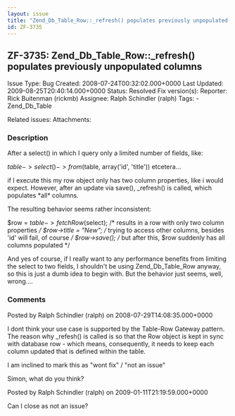 ```yaml
---
layout: issue
title: "Zend_Db_Table_Row::_refresh() populates previously unpopulated columns"
id: ZF-3735
---
```


ZF-3735: Zend\_Db\_Table\_Row::\_refresh() populates previously unpopulated columns
-----------------------------------------------------------------------------------

 Issue Type: Bug Created: 2008-07-24T00:32:02.000+0000 Last Updated: 2009-08-25T20:40:14.000+0000 Status: Resolved Fix version(s): 
 Reporter:  Rick Buitenman (rickmb)  Assignee:  Ralph Schindler (ralph)  Tags: - Zend\_Db\_Table
 
 Related issues: 
 Attachments: 
### Description

After a select() in which I query only a limited number of fields, like:

$table->select()->from($table, array('id', 'title')) etcetera...

if I execute this my row object only has two column properties, like i would expect. However, after an update via save(), \_refresh() is called, which populates \*all\* columns.

The resulting behavior seems rather inconsistent:

$row = $table->fetchRow($select); /\* results in a row with only two column properties _/ $row->title = "New"; /_ trying to access other columns, besides 'id' will fail, of course _/ $row->save(); /_ but after this, $row suddenly has all columns populated \*/

And yes of course, if I really want to any performance benefits from limiting the select to two fields, I shouldn't be using Zend\_Db\_Table\_Row anyway, so this is just a dumb idea to begin with. But the behavior just seems, well, wrong....

 

 

### Comments

Posted by Ralph Schindler (ralph) on 2008-07-29T14:08:35.000+0000

I dont think your use case is supported by the Table-Row Gateway pattern. The reason why \_refesh() is called is so that the Row object is kept in sync with database row - which means, consequently, it needs to keep each column updated that is defined within the table.

I am inclined to mark this as "wont fix" / "not an issue"

Simon, what do you think?

 

 

Posted by Ralph Schindler (ralph) on 2009-01-11T21:19:59.000+0000

Can I close as not an issue?

 

 